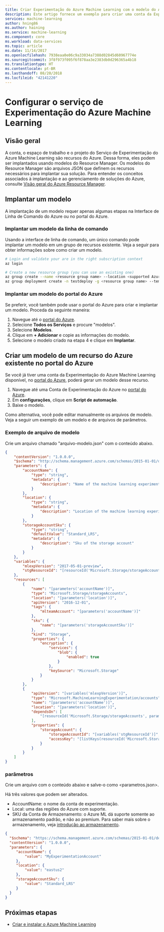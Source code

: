 ```yaml
---
title: Criar Experimentação do Azure Machine Learning com o modelo do Azure Resource Manager | Microsoft Docs
description: Este artigo fornece um exemplo para criar uma conta da Experimentação do Azure Machine Learning usando um modelo do Azure Resource Manager.
services: machine-learning
author: hning86
ms.author: haining
ms.service: machine-learning
ms.component: core
ms.workload: data-services
ms.topic: article
ms.date: 11/14/2017
ms.openlocfilehash: 7938eaa0e06c9a33034a7388d02845d60967774e
ms.sourcegitcommit: 3f8f973f095f6f878aa3e2383db0d296365a4b18
ms.translationtype: HT
ms.contentlocale: pt-BR
ms.lasthandoff: 08/20/2018
ms.locfileid: "42141220"
---
```

# <a name="configure-the-azure-machine-learning-experimentation-service"></a>Configurar o serviço de Experimentação do Azure Machine Learning

## <a name="overview"></a>Visão geral
A conta, o espaço de trabalho e o projeto do Serviço de Experimentação do Azure Machine Learning são recursos do Azure. Dessa forma, eles podem ser implantados usando modelos do Resource Manager. Os modelos do Resource Manager são arquivos JSON que definem os recursos necessários para implantar sua solução. Para entender os conceitos associados à implantação e ao gerenciamento de soluções do Azure, consulte [Visão geral do Azure Resource Manager](https://docs.microsoft.com/azure/azure-resource-manager/resource-group-overview).

## <a name="deploy-a-template"></a>Implantar um modelo
A implantação de um modelo requer apenas algumas etapas na Interface de Linha de Comando do Azure ou no portal do Azure.

### <a name="deploy-a-template-from-the-command-line"></a>Implantar um modelo da linha de comando
Usando a interface de linha de comando, um único comando pode implantar um modelo em um grupo de recursos existente.
Veja a seguir para obter informações sobre como criar um modelo.

```sh
# Login and validate your are in the right subscription context
az login

# Create a new resource group (you can use an existing one)
az group create --name <resource group name> --location <supported Azure region>
az group deployment create -n testdeploy -g <resource group name> --template-file <template-file.json> --parameters <parameters.json>
```

### <a name="deploy-a-template-from-the-azure-portal"></a>Implantar um modelo do portal do Azure
Se preferir, você também pode usar o portal do Azure para criar e implantar um modelo. Proceda da seguinte maneira:

1. Navegue até o [portal do Azure](https://portal.azure.com).
2. Selecione **Todos os Serviços** e procure "modelos".
3. Selecione **Modelos**.
4. Clique em **+ Adicionar** e copie as informações do modelo. 
5. Selecione o modelo criado na etapa 4 e clique em **Implantar**.


## <a name="create-a-template-from-an-existing-azure-resource-in-the-azure-portal"></a>Criar um modelo de um recurso do Azure existente no portal do Azure
Se você já tiver uma conta da Experimentação do Azure Machine Learning disponível, no [portal do Azure](https://portal.azure.com), poderá gerar um modelo desse recurso. 

1. Navegue até uma Conta de Experimentação do Azure no [portal do Azure](https://portal.azure.com).
2. Em **configurações**, clique em **Script de automação**.
3. Baixe o modelo. 

Como alternativa, você pode editar manualmente os arquivos de modelo. Veja a seguir um exemplo de um modelo e de arquivos de parâmetros. 

### <a name="template-file-example"></a>Exemplo de arquivo de modelo
Crie um arquivo chamado "arquivo-modelo.json" com o conteúdo abaixo. 

```json
{
    "contentVersion": "1.0.0.0",
    "$schema": "http://schema.management.azure.com/schemas/2015-01-01/deploymentTemplate.json#",
    "parameters": {
        "accountName": {
            "type": "string",
            "metadata": {
                "description": "Name of the machine learning experimentation team account"
            }
        },
        "location": {
            "type": "string",
            "metadata": {
                "description": "Location of the machine learning experimentation account and other dependent resources."
            }
        },
        "storageAccountSku": {
            "type": "string",
            "defaultValue": "Standard_LRS",
            "metadata": {
                "description": "Sku of the storage account"
            }
        }
    },
    "variables": {
        "mlexpVersion": "2017-05-01-preview",
        "stgResourceId": "[resourceId('Microsoft.Storage/storageAccounts', parameters('accountName'))]"
    },
    "resources": [
        {
            "name": "[parameters('accountName')]",
            "type": "Microsoft.Storage/storageAccounts",
            "location": "[parameters('location')]",
            "apiVersion": "2016-12-01",
            "tags": {
                "mlteamAccount": "[parameters('accountName')]"
            },
            "sku": {
                "name": "[parameters('storageAccountSku')]"
            },
            "kind": "Storage",
            "properties": {
                "encryption": {
                    "services": {
                        "blob": {
                            "enabled": true
                        }
                    },
                    "keySource": "Microsoft.Storage"
                }
            }
        },
        {
            "apiVersion": "[variables('mlexpVersion')]",
            "type": "Microsoft.MachineLearningExperimentation/accounts",
            "name": "[parameters('accountName')]",
            "location": "[parameters('location')]",
            "dependsOn": [
                "[resourceId('Microsoft.Storage/storageAccounts', parameters('accountName'))]"
            ],
            "properties": {
                "storageAccount": {
                    "storageAccountId": "[variables('stgResourceId')]",
                    "accessKey": "[listKeys(resourceId('Microsoft.Storage/storageAccounts', parameters('accountName')), '2016-12-01').keys[0].value]"
                }
            }
        }
    ]
}
```

### <a name="parameters"></a>parâmetros 
Crie um arquivo com o conteúdo abaixo e salve-o como <parametros.json>. 

Há três valores que podem ser alterados. 
* AccountName: o nome da conta de experimentação.
* Local: uma das regiões do Azure com suporte.
* SKU da Conta de Armazenamento: o Azure ML dá suporte somente ao armazenamento padrão, e não ao premium. Para saber mais sobre o armazenamento, veja [introdução ao armazenamento](https://docs.microsoft.com/azure/storage/common/storage-introduction). 

```json
{
  "$schema": "https://schema.management.azure.com/schemas/2015-01-01/deploymentParameters.json#",
  "contentVersion": "1.0.0.0",
  "parameters": {
     "accountName": {
         "value": "MyExperimentationAccount"
     },
     "location": {
         "value": "eastus2"
     },
     "storageAccountSku": {
         "value": "Standard_LRS"
     }
  }
}
```

## <a name="next-steps"></a>Próximas etapas
* [Criar e instalar o Azure Machine Learning](../service/quickstart-installation.md)

